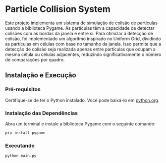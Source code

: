 # Particle Collision System

Este projeto implementa um sistema de simulação de colisão de partículas usando a biblioteca Pygame. As partículas têm a capacidade de detectar colisões com as bordas da janela e entre si. Para otimizar a detecção de colisão, foi implementado um algoritmo inspirado no Uniform Grid, dividindo as partículas em células com base no tamanho da janela. Isso permite que a detecção de colisão seja realizada apenas entre partículas que ocupam a mesma célula ou células adjacentes, reduzindo significativamente o número de comparações por quadro.

## Instalação e Execução

### Pré-requisitos

Certifique-se de ter o Python instalado. Você pode baixá-lo em [python.org](https://www.python.org/downloads/).

### Instalação das Dependências

Abra um terminal e instale a biblioteca Pygame com o seguinte comando:

```bash
pip install pygame
```

### Executando

```bash
python main.py
```

